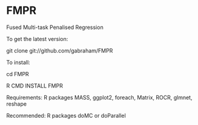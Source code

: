 FMPR
====

Fused Multi-task Penalised Regression

To get the latest version:

git clone git://github.com/gabraham/FMPR

To install:

cd FMPR

R CMD INSTALL FMPR

Requirements: R packages  MASS, ggplot2, foreach, Matrix, ROCR, glmnet,
reshape

Recommended: R packages doMC or doParallel

